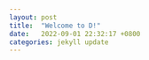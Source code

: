 ```yaml
---
layout: post
title:  "Welcome to D!"
date:   2022-09-01 22:32:17 +0800
categories: jekyll update
---
```

  
<script src="mouseEffect.js"></script>
    

[jekyll-docs]: https://jekyllrb.com/docs/home
[jekyll-gh]:   https://github.com/jekyll/jekyll
[jekyll-talk]: https://talk.jekyllrb.com/
